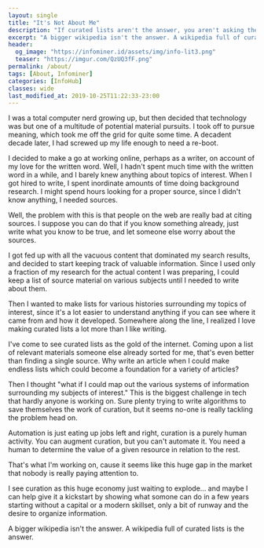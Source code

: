 ```yaml
---
layout: single
title: "It's Not About Me"
description: "If curated lists aren't the answer, you aren't asking the right questions."
excerpt: "A bigger wikipedia isn't the answer. A wikipedia full of curated lists is the answer."
header:
  og_image: "https://infominer.id/assets/img/info-lit3.png"
  teaser: "https://imgur.com/QzUQ3fF.png"
permalink: /about/
tags: [About, Infominer]
categories: [InfoHub]
classes: wide
last_modified_at: 2019-10-25T11:22:33-23:00
---
```


I was a total computer nerd growing up, but then decided that technology was but one of a multitude of potential material pursuits. I took off to pursue meaning, which took me off the grid for quite some time. A decadent decade later, I had screwed up my life enough to need a re-boot.

I decided to make a go at working online, perhaps as a writer, on account of my love for the written word. Well, I hadn't spent much time with the written word in a while, and I barely knew anything about topics of interest. When I got hired to write, I spent inordinate amounts of time doing background research. I might spend hours looking for a proper source, since I didn't know anything, I needed sources.

Well, the problem with this is that people on the web are really bad at citing sources. I suppose you can do that if you know something already, just write what you know to be true, and let someone else worry about the sources.

I got fed up with all the vacuous content that dominated my search results, and decided to start keeping track of valuable information. Since I used only a fraction of my research for the actual content I was preparing, I could keep a list of source material on various subjects until I needed to write about them.

Then I wanted to make lists for various histories surrounding my topics of interest, since it's a lot easier to understand anything if you can see where it came from and how it developed. Somewhere along the line, I realized I love making curated lists a lot more than I like writing. 

I've come to see curated lists as the gold of the internet. Coming upon a list of relevant materials someone else already sorted for me, that's even better than finding a single source. Why write an article when I could make endless lists which could become a foundation for a variety of articles?

Then I thought "what if I could map out the various systems of information surrounding my subjects of interest." This is the biggest challenge in tech that hardly anyone is working on. Sure plenty trying to write algorithms to save themselves the work of curation, but it seems no-one is really tackling the problem head on.

Automation is just eating up jobs left and right, curation is a purely human activity. You can augment curation, but you can't automate it. You need a human to determine the value of a given resource in relation to the rest.

That's what I'm working on, cause it seems like this huge gap in the market that nobody is really paying attention to.

I see curation as this huge economy just waiting to explode... and maybe I can help give it a kickstart by showing what somone can do in a few years starting without a capital or a modern skillset, only a bit of runway and the desire to organize information.

A bigger wikipedia isn't the answer. A wikipedia full of curated lists is the answer.